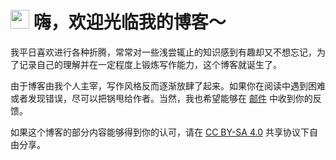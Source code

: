 <h1> <img src="https://emojis.slackmojis.com/emojis/images/1613285697/12806/meow_attention.png?1613285697" width="30" />  嗨，欢迎光临我的博客～</h1>

我平日喜欢进行各种折腾，常常对一些浅尝辄止的知识感到有趣却又不想忘记，为了记录自己的理解并在一定程度上锻炼写作能力，这个博客就诞生了。

由于博客由我个人主宰，写作风格反而逐渐放肆了起来。如果你在阅读中遇到困难或者发现错误，尽可以把锅甩给作者。当然，我也希望能够在 [邮件](mailto:chunyu.hust@gmail.com) 中收到你的反馈。

如果这个博客的部分内容能够得到你的认可，请在 [CC BY-SA 4.0](https://creativecommons.org/licenses/by-sa/4.0/) 共享协议下自由分享。

